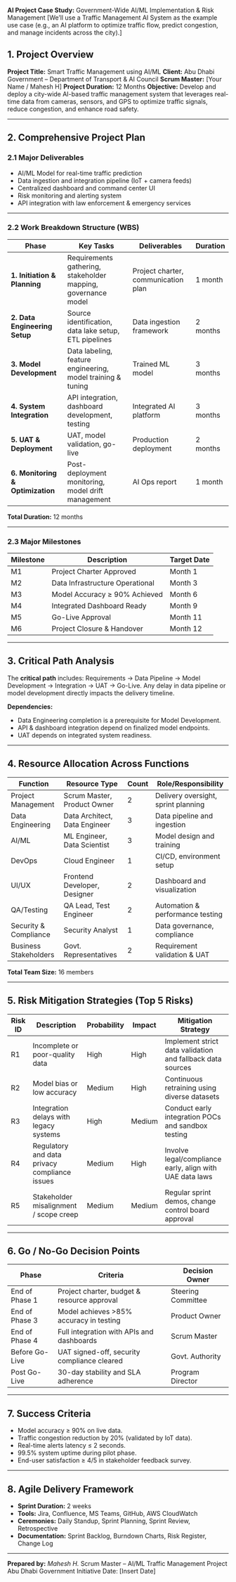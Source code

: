 **AI Project Case Study:** Government-Wide AI/ML Implementation & Risk Management
[We’ll use a Traffic Management AI System as the example use case (e.g., an AI platform to optimize traffic flow, predict congestion, and manage incidents across the city).]

## 1. Project Overview

**Project Title:** Smart Traffic Management using AI/ML
**Client:** Abu Dhabi Government – Department of Transport & AI Council
**Scrum Master:** [Your Name / Mahesh H]
**Project Duration:** 12 Months
**Objective:**
Develop and deploy a city-wide AI-based traffic management system that leverages real-time data from cameras, sensors, and GPS to optimize traffic signals, reduce congestion, and enhance road safety.

---

## 2. Comprehensive Project Plan

### 2.1 Major Deliverables

* AI/ML Model for real-time traffic prediction
* Data ingestion and integration pipeline (IoT + camera feeds)
* Centralized dashboard and command center UI
* Risk monitoring and alerting system
* API integration with law enforcement & emergency services

---

### 2.2 Work Breakdown Structure (WBS)

| Phase                            | Key Tasks                                                     | Deliverables                        | Duration |
| -------------------------------- | ------------------------------------------------------------- | ----------------------------------- | -------- |
| **1. Initiation & Planning**     | Requirements gathering, stakeholder mapping, governance model | Project charter, communication plan | 1 month  |
| **2. Data Engineering Setup**    | Source identification, data lake setup, ETL pipelines         | Data ingestion framework            | 2 months |
| **3. Model Development**         | Data labeling, feature engineering, model training & tuning   | Trained ML model                    | 3 months |
| **4. System Integration**        | API integration, dashboard development, testing               | Integrated AI platform              | 3 months |
| **5. UAT & Deployment**          | UAT, model validation, go-live                                | Production deployment               | 2 months |
| **6. Monitoring & Optimization** | Post-deployment monitoring, model drift management            | AI Ops report                       | 1 month  |

**Total Duration:** 12 months

---

### 2.3 Major Milestones

| Milestone | Description                     | Target Date |
| --------- | ------------------------------- | ----------- |
| M1        | Project Charter Approved        | Month 1     |
| M2        | Data Infrastructure Operational | Month 3     |
| M3        | Model Accuracy ≥ 90% Achieved   | Month 6     |
| M4        | Integrated Dashboard Ready      | Month 9     |
| M5        | Go-Live Approval                | Month 11    |
| M6        | Project Closure & Handover      | Month 12    |

---

## 3. Critical Path Analysis

The **critical path** includes:
Requirements → Data Pipeline → Model Development → Integration → UAT → Go-Live.
Any delay in data pipeline or model development directly impacts the delivery timeline.

**Dependencies:**

* Data Engineering completion is a prerequisite for Model Development.
* API & dashboard integration depend on finalized model endpoints.
* UAT depends on integrated system readiness.

---

## 4. Resource Allocation Across Functions

| Function              | Resource Type                 | Count | Role/Responsibility                 |
| --------------------- | ----------------------------- | ----- | ----------------------------------- |
| Project Management    | Scrum Master, Product Owner   | 2     | Delivery oversight, sprint planning |
| Data Engineering      | Data Architect, Data Engineer | 3     | Data pipeline and ingestion         |
| AI/ML                 | ML Engineer, Data Scientist   | 3     | Model design and training           |
| DevOps                | Cloud Engineer                | 1     | CI/CD, environment setup            |
| UI/UX                 | Frontend Developer, Designer  | 2     | Dashboard and visualization         |
| QA/Testing            | QA Lead, Test Engineer        | 2     | Automation & performance testing    |
| Security & Compliance | Security Analyst              | 1     | Data governance, compliance         |
| Business Stakeholders | Govt. Representatives         | 2     | Requirement validation & UAT        |

**Total Team Size:** 16 members

---

## 5. Risk Mitigation Strategies (Top 5 Risks)

| Risk ID | Description                                   | Probability | Impact | Mitigation Strategy                                        |
| ------- | --------------------------------------------- | ----------- | ------ | ---------------------------------------------------------- |
| R1      | Incomplete or poor-quality data               | High        | High   | Implement strict data validation and fallback data sources |
| R2      | Model bias or low accuracy                    | Medium      | High   | Continuous retraining using diverse datasets               |
| R3      | Integration delays with legacy systems        | High        | Medium | Conduct early integration POCs and sandbox testing         |
| R4      | Regulatory and data privacy compliance issues | Medium      | High   | Involve legal/compliance early, align with UAE data laws   |
| R5      | Stakeholder misalignment / scope creep        | Medium      | Medium | Regular sprint demos, change control board approval        |

---

## 6. Go / No-Go Decision Points

| Phase          | Criteria                                    | Decision Owner     |
| -------------- | ------------------------------------------- | ------------------ |
| End of Phase 1 | Project charter, budget & resource approval | Steering Committee |
| End of Phase 3 | Model achieves >85% accuracy in testing     | Product Owner      |
| End of Phase 4 | Full integration with APIs and dashboards   | Scrum Master       |
| Before Go-Live | UAT signed-off, security compliance cleared | Govt. Authority    |
| Post Go-Live   | 30-day stability and SLA adherence          | Program Director   |

---

## 7. Success Criteria

* Model accuracy ≥ 90% on live data.
* Traffic congestion reduction by 20% (validated by IoT data).
* Real-time alerts latency ≤ 2 seconds.
* 99.5% system uptime during pilot phase.
* End-user satisfaction ≥ 4/5 in stakeholder feedback survey.

---

## 8. Agile Delivery Framework

* **Sprint Duration:** 2 weeks
* **Tools:** Jira, Confluence, MS Teams, GitHub, AWS CloudWatch
* **Ceremonies:** Daily Standup, Sprint Planning, Sprint Review, Retrospective
* **Documentation:** Sprint Backlog, Burndown Charts, Risk Register, Change Log

---

**Prepared by:**
*Mahesh H.*
Scrum Master – AI/ML Traffic Management Project
Abu Dhabi Government Initiative
Date: [Insert Date]
